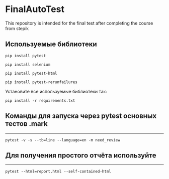 # FinalAutoTest
This repository is intended for the final test after completing the course from stepik

## Используемые библиотеки 


```
pip install pytest
```
```
pip install selenium
```
```
pip install pytest-html
```
```
pip install pytest-rerunfailures
```
Установите все используемые библиотеки так:

```
pip install -r requirements.txt
```
## Команды для запуска через pytest основных тестов .mark
---
```
pytest -v -s --tb=line --language=en -m need_review
```
## Для получения простого отчёта используйте
---
```
pytest --html=report.html --self-contained-html
```

